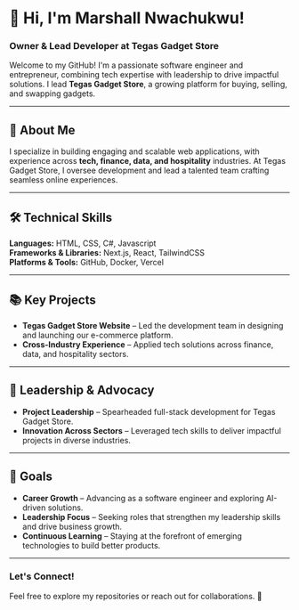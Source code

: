 # 👋 Hi, I'm Marshall Nwachukwu!  
### Owner & Lead Developer at Tegas Gadget Store  

Welcome to my GitHub! I'm a passionate software engineer and entrepreneur, combining tech expertise with leadership to drive impactful solutions. I lead **Tegas Gadget Store**, a growing platform for buying, selling, and swapping gadgets.  

---  
## 🚀 About Me  
I specialize in building engaging and scalable web applications, with experience across **tech, finance, data, and hospitality** industries. At Tegas Gadget Store, I oversee development and lead a talented team crafting seamless online experiences.  

---  
## 🛠️ Technical Skills  
**Languages:** HTML, CSS, C#, Javascript  
**Frameworks & Libraries:** Next.js, React, TailwindCSS  
**Platforms & Tools:** GitHub, Docker, Vercel  

---  
## 📚 Key Projects  
- **Tegas Gadget Store Website** – Led the development team in designing and launching our e-commerce platform.  
- **Cross-Industry Experience** – Applied tech solutions across finance, data, and hospitality sectors.  

---  
## 🌟 Leadership & Advocacy  
- **Project Leadership** – Spearheaded full-stack development for Tegas Gadget Store.  
- **Innovation Across Sectors** – Leveraged tech skills to deliver impactful projects in diverse industries.  

---  
## 🎯 Goals  
- **Career Growth** – Advancing as a software engineer and exploring AI-driven solutions.  
- **Leadership Focus** – Seeking roles that strengthen my leadership skills and drive business growth.  
- **Continuous Learning** – Staying at the forefront of emerging technologies to build better products.  

---  
### Let's Connect!  
Feel free to explore my repositories or reach out for collaborations. 🚀  
